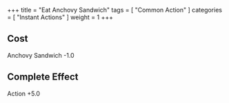 +++
title = "Eat Anchovy Sandwich"
tags = [
  "Common Action"
]
categories = [
  "Instant Actions"
]
weight = 1
+++

## Cost
Anchovy Sandwich -1.0

## Complete Effect
Action +5.0
